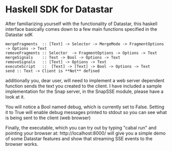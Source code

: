 # Haskell SDK for Datastar

After familiarizing yourself with the functionality of Datastar, this
haskell interface basically comes down to a few main functions
specified in the Datastar sdK

    mergeFragments  :: [Text] -> Selector -> MergeMode -> FragmentOptions -> Options -> Text
    removeFragments :: Selector  -> FragmentOptions -> Options -> Text
    mergeSignals    :: Text -> Bool -> Options -> Text
    removeSignals   :: [Text] -> Options -> Text
    executeScript   ::  [Text] -> [Text] -> Bool -> Options -> Text
    send :: Text -> Client is **Not** defined

additionally you, dear user, will need to implement a web server
dependent function sends the text you created to the client. I have
included a sample implementation for the Snap server, in the SnapSSE
module, please have a look at it.

You will notice a Bool named debug, which is currently set to False.
Setting it to True will enable debug messages printed to stdout so
you can see what is being sent to the client (web browser)

Finally, the executable, which you can try out by typing "cabal run"
and pointing your browser at:
  http://localhost:8000/
will give you a simple demo of some Datastar features and show that
streaming SSE events to the browser works. 


